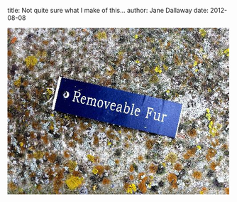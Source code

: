 
title: Not quite sure what I make of this...
author: Jane Dallaway
date: 2012-08-08

<div>
				<a href="/media/ZVphoto.JPG">
					<img width="500" src="/media/ZVphoto.JPG.500.JPG" height="375"></img>
			  </a>
			</div>


    